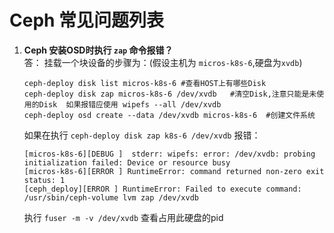 # Ceph 常见问题列表
1. **Ceph 安装OSD时执行 `zap` 命令报错？**   
答： 挂载一个块设备的步骤为：(假设主机为 `micros-k8s-6`,硬盘为`xvdb`)

	```
	ceph-deploy disk list micros-k8s-6 #查看HOST上有哪些Disk
	ceph-deploy disk zap micros-k8s-6 /dev/xvdb   #清空Disk,注意只能是未使用的Disk  如果报错应使用 wipefs --all /dev/xvdb
	ceph-deploy osd create --data /dev/xvdb micros-k8s-6  #创建文件系统
	```  
	如果在执行  `ceph-deploy disk zap k8s-6 /dev/xvdb` 报错：
	```
	[micros-k8s-6][DEBUG ]  stderr: wipefs: error: /dev/xvdb: probing initialization failed: Device or resource busy
	[micros-k8s-6][ERROR ] RuntimeError: command returned non-zero exit status: 1
	[ceph_deploy][ERROR ] RuntimeError: Failed to execute command: /usr/sbin/ceph-volume lvm zap /dev/xvdb
	```
	执行 `fuser -m -v /dev/xvdb` 查看占用此硬盘的pid